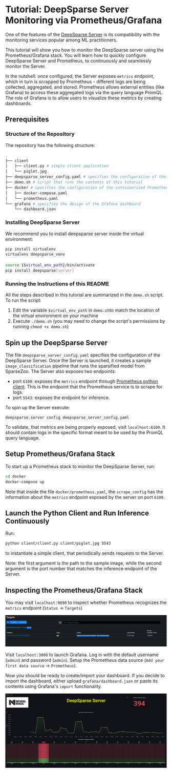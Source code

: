 # Tutorial: DeepSparse Server Monitoring via Prometheus/Grafana

One of the features of the [DeepSparse Server](https://github.com/neuralmagic/deepsparse/tree/main/src/deepsparse/server) is its compatibility with the monitoring services popular among ML practitioners. 

This tutorial will show you how to monitor the DeepSparse server using the Prometheus/Grafana stack.
You will learn how to quickly configure DeepSparse Server and Prometheus, to continuously and seamlessly monitor the Server.

In the nutshell: once configured, the Server exposes `metrics` endpoint, which in turn is scrapped by Prometheus - different logs are being collected, aggregated, and stored. 
Prometheus allows external entities (like Grafana) to access these aggregated logs via the query language PromQL. 
The role of Grafana is to allow users to visualize these metrics by creating dashboards.

## Prerequisites
### Structure of the Repository
The repository has the following structure:

```bash
.
├── client 
│   ├── client.py # simple client application
│   └── piglet.jpg 
├── deepsparse_server_config.yaml # specifies the configuration of the DeepSparse server
├── demo.sh # script that runs the contents of this tutorial
├── docker # specifies the configuration of the containerized Prometheus/Grafana stack
│   ├── docker-compose.yaml
│   └── prometheus.yaml
└── grafana # specifies the design of the Grafana dashboard
    └── dashboard.json
```
### Installing DeepSparse Server
We recommend you to install deepsparse server inside the virtual environment:

```bash
pip install virtualenv
virtualenv deepsparse_venv

source {$virtual_env_path}/bin/activate
pip install deepsparse[server]
```

### Running the Instructions of this README

All the steps described in this tutorial are summarized in the `demo.sh` script. 
To run the script:
1. Edit the variable `$virtual_env_path` in `demo.sh`to match the location of the virtual environment on your machine
2. Execute `./demo.sh` (you may need to change the script's permissions by running `chmod +x demo.sh`)

## Spin up the DeepSparse Server

The file `deepsparse_server_config.yaml` specifies the configuration of the DeepSparse Server. Once the Server is launched, 
it creates a sample `image_classification` pipeline that runs the sparsified model from SparseZoo. The Server also exposes two endpoints:

- port `6100`: exposes the `metrics` endpoint through [Prometheus python client](https://github.com/prometheus/client_python). This is the endpoint that the Prometheus service is to scrape for logs.
- port `5543`: exposes the endpoint for inference.

To spin up the Server execute:
```
deepsparse.server config deepsparse_server_config.yaml
```

To validate, that metrics are being properly exposed, visit `localhost:6100`. It should contain logs in the specific format meant to be used by the PromQL query language.
## Setup Prometheus/Grafana Stack

To start up a Prometheus stack to monitor the DeepSparse Server, run:

```bash
cd docker
docker-compose up
```

Note that inside the file `docker/prometheus.yaml`, the `scrape_config` has the information about the `metrics` endpoint exposed by the server on port `6100`.

## Launch the Python Client and Run Inference Continuously

Run:

```bash
python client/client.py client/piglet.jpg 5543
```

to instantiate a simple client, that periodically sends requests to the Server. 

Note: the first argument is the path to the sample image, while the second argument is the port number that matches the inference endpoint of the Server.

## Inspecting the Prometheus/Grafana Stack

You may visit `localhost:9090` to inspect whether Prometheus recognizes the `metrics` endpoint (`Status` -> `Targets`)

![img.png](images/img_1.png)

Visit `localhost:3000` to launch Grafana. Log in with the default username (`admin`) and password (`admin`). 
Setup the Prometheus data source (`Add your first data source` -> `Prometheus`). 

Now you should be ready to create/import your dashboard. If you decide to import the dashboard, either upload `grafana/dashboard.json` or 
paste its contents using Grafana's `import` functionality.

![img.png](images/img_2.png)



